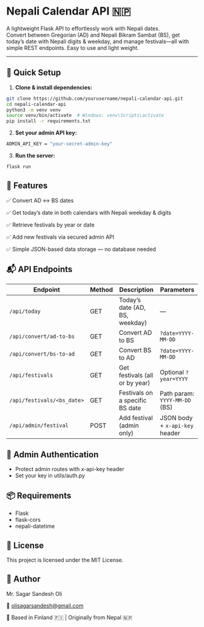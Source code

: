 # Nepali Calendar API 🇳🇵

A lightweight Flask API to effortlessly work with Nepali dates.  
Convert between Gregorian (AD) and Nepali Bikram Sambat (BS), get today’s date with Nepali digits & weekday, and manage festivals—all with simple REST endpoints. Easy to use and light weight.

---

## 🚀 Quick Setup

1. **Clone & install dependencies:**

```bash
git clone https://github.com/yourusername/nepali-calendar-api.git
cd nepali-calendar-api
python3 -m venv venv
source venv/bin/activate  # Windows: venv\Scripts\activate
pip install -r requirements.txt
```
2. **Set your admin API key:**
```bash
ADMIN_API_KEY = "your-secret-admin-key"
```

3. **Run the server:**
 ```bash
flask run
```

## 🌟 Features
✅ Convert AD ↔ BS dates

✅ Get today’s date in both calendars with Nepali weekday & digits

✅ Retrieve festivals by year or date

✅ Add new festivals via secured admin API

✅ Simple JSON-based data storage — no database needed


## 📬 API Endpoints

| Endpoint                  | Method | Description                  | Parameters                   |
|---------------------------|--------|------------------------------|------------------------------|
| `/api/today`              | GET    | Today’s date (AD, BS, weekday) | —                            |
| `/api/convert/ad-to-bs`   | GET    | Convert AD to BS              | `?date=YYYY-MM-DD`           |
| `/api/convert/bs-to-ad`   | GET    | Convert BS to AD              | `?date=YYYY-MM-DD`           |
| `/api/festivals`          | GET    | Get festivals (all or by year) | Optional `?year=YYYY`        |
| `/api/festivals/<bs_date>`| GET    | Festivals on a specific BS date | Path param: `YYYY-MM-DD` (BS) |
| `/api/admin/festival`     | POST   | Add festival (admin only)     | JSON body + `x-api-key` header |


## 🔐 Admin Authentication
- Protect admin routes with x-api-key header
- Set your key in utils/auth.py

## 📦 Requirements
- Flask
- flask-cors
- nepali-datetime

## 📝 License
This project is licensed under the MIT License.

## 👤 Author
Mr. Sagar Sandesh Oli

📧 olisagarsandesh@gmail.com

📍 Based in Finland 🇫🇮 | Originally from Nepal 🇳🇵
